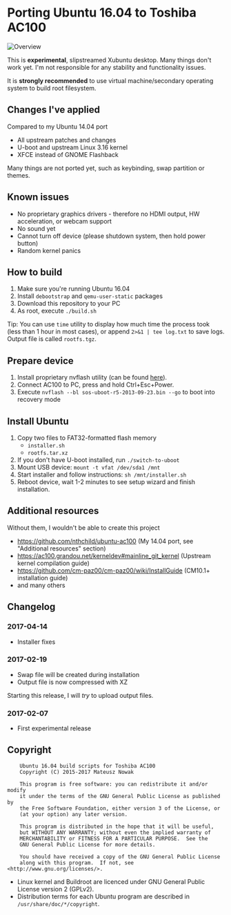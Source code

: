 # Porting Ubuntu 16.04 to Toshiba AC100

![Overview](https://github.com/nthchild/ubuntu-ac100-xenial/raw/master/screen.png)

This is **experimental**, slipstreamed Xubuntu desktop. Many things don't work yet. I'm not responsible for any stability and functionality issues.

It is **strongly recommended** to use virtual machine/secondary operating system to build root filesystem.

## Changes I've applied

Compared to my Ubuntu 14.04 port

- All upstream patches and changes
- U-boot and upstream Linux 3.16 kernel
- XFCE instead of GNOME Flashback

Many things are not ported yet, such as keybinding, swap partition or themes.

## Known issues

- No proprietary graphics drivers - therefore no HDMI output, HW acceleration, or webcam support
- No sound yet
- Cannot turn off device (please shutdown system, then hold power button)
- Random kernel panics

## How to build

1. Make sure you're running Ubuntu 16.04
2. Install `debootstrap` and `qemu-user-static` packages
3. Download this repository to your PC
4. As root, execute `./build.sh`

Tip: You can use `time` utility to display how much time the process took (less than 1 hour in most cases), or append `2>&1 | tee log.txt` to save logs. Output file is called `rootfs.tgz`.

## Prepare device

1. Install proprietary nvflash utility (can be found [here](https://github.com/nthchild/ubuntu-ac100/blob/master/nvflash_20110628-2_all.deb)).
2. Connect AC100 to PC, press and hold Ctrl+Esc+Power.
3. Execute `nvflash --bl sos-uboot-r5-2013-09-23.bin --go` to boot into recovery mode

## Install Ubuntu

1. Copy two files to FAT32-formatted flash memory
   - `installer.sh`
   - `rootfs.tar.xz`
2. If you don't have U-boot installed, run `./switch-to-uboot` 
3. Mount USB device: `mount -t vfat /dev/sda1 /mnt`
4. Start installer and follow instructions: `sh /mnt/installer.sh`
5. Reboot device, wait 1-2 minutes to see setup wizard and finish installation.

## Additional resources

Without them, I wouldn't be able to create this project

- https://github.com/nthchild/ubuntu-ac100 (My 14.04 port, see "Additional resources" section)
- https://ac100.grandou.net/kerneldev#mainline_git_kernel (Upstream kernel compilation guide)
- https://github.com/cm-paz00/cm-paz00/wiki/InstallGuide (CM10.1+ installation guide)
- and many others

## Changelog

### 2017-04-14

- Installer fixes

### 2017-02-19

- Swap file will be created during installation
- Output file is now compressed with XZ

Starting this release, I will *try* to upload output files.

### 2017-02-07

- First experimental release

## Copyright

```
    Ubuntu 16.04 build scripts for Toshiba AC100
    Copyright (C) 2015-2017 Mateusz Nowak

    This program is free software: you can redistribute it and/or modify
    it under the terms of the GNU General Public License as published by
    the Free Software Foundation, either version 3 of the License, or
    (at your option) any later version.

    This program is distributed in the hope that it will be useful,
    but WITHOUT ANY WARRANTY; without even the implied warranty of
    MERCHANTABILITY or FITNESS FOR A PARTICULAR PURPOSE.  See the
    GNU General Public License for more details.

    You should have received a copy of the GNU General Public License
    along with this program.  If not, see <http://www.gnu.org/licenses/>.
```

- Linux kernel and Buildroot are licenced under GNU General Public License version 2 (GPLv2).
- Distribution terms for each Ubuntu program are described in `/usr/share/doc/*/copyright`.
